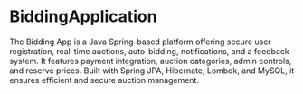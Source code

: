 # BiddingApplication
The Bidding App is a Java Spring-based platform offering secure user registration, real-time auctions, auto-bidding, notifications, and a feedback system. It features payment integration, auction categories, admin controls, and reserve prices. Built with Spring JPA, Hibernate, Lombok, and MySQL, it ensures efficient and secure auction management.

